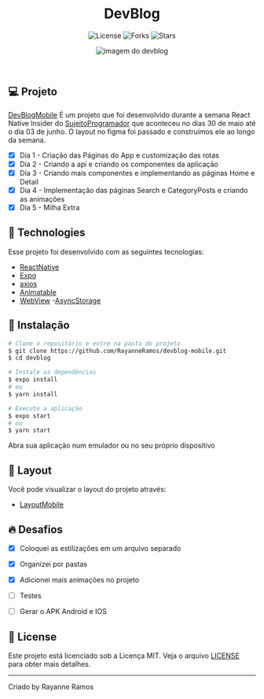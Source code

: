 <h1 align="center">
  DevBlog
</h1>

<p align="center">
  <img src="https://img.shields.io/badge/license-MIT-%23835afd" alt="License">
  <img src="https://img.shields.io/badge/forks-MIT-%23835afd" alt="Forks">
  <img src="https://img.shields.io/badge/stars-MIT-%23835afd" alt="Stars">
</p>

<p align="center">
  <img src="https://user-images.githubusercontent.com/43352880/172705486-f18a75f9-02f3-4e7f-9804-af7d105ac424.png" alt="imagem do devblog">
</p>

<br>

## 💻 Projeto

[DevBlogMobile](EmBreve) É um projeto que foi desenvolvido durante a semana React Native Insider do [SujeitoProgramador](https://sujeitoprogramador.com/) que aconteceu no dias 30 de maio até o dia 03 de junho. O layout no figma foi passado e construímos ele ao longo da semana.

 - [x] Dia 1 - Criação das Páginas do App e customização das rotas
 - [x] Dia 2 - Criando a api e criando os componentes da aplicação
 - [x] Dia 3 - Criando mais componentes e implementando as páginas Home e Detail
 - [x] Dia 4 - Implementação das páginas Search e CategoryPosts e criando as animações
 - [x] Dia 5 - Milha Extra

## 🧪 Technologies

Esse projeto foi desenvolvido com as seguintes tecnologias:

 - [ReactNative](https://reactnative.dev/)
 - [Expo](https://expo.dev/)
 - [axios](https://github.com/axios/axios)
 - [Animatable](https://github.com/oblador/react-native-animatable)
 - [WebView](https://reactnative.dev/docs/0.61/webview)
 -[AsyncStorage](https://reactnative.dev/docs/asyncstorage)


## 🚀 Instalação

```bash
# Clone o repositório e entre na pasta do projeto
$ git clone https://github.com/RayanneRamos/devblog-mobile.git
$ cd devblog

# Instale as dependências
$ expo install
# ou
$ yarn install

# Execute a aplicação
$ expo start
# ou
$ yarn start
```

Abra sua aplicação num emulador ou no seu próprio dispositivo

## 🔖 Layout

Você pode visualizar o layout do projeto através:

 - [LayoutMobile](https://www.figma.com/file/qEJxh1DraYGQSCUczCu2l7/React-Native-Insider-5-Copy-Copy) 

## 🔥 Desafios
 - [x] Coloquei as estilizações em um arquivo separado
 - [x] Organizei por pastas
 - [x] Adicionei mais animações no projeto
 - [ ] Testes
 - [ ] Gerar o APK Android e IOS


## 📝 License

Este projeto está licenciado sob a Licença MIT. Veja o arquivo [LICENSE](LICENSE) para obter mais detalhes.

---

<p aling="center">Criado by Rayanne Ramos</p>

